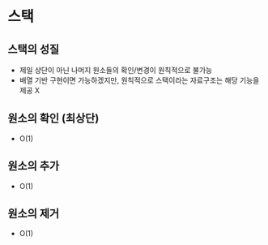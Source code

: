 # 스택

## 스택의 성질

- 제일 상단이 아닌 나머지 원소들의 확인/변경이 원칙적으로 불가능
- 배열 기반 구현이면 가능하겠지만, 원칙적으로 스택이라는 자료구조는 해당 기능을 제공 X

## 원소의 확인 (최상단)

- O(1)

## 원소의 추가

- O(1)

## 원소의 제거

- O(1)
